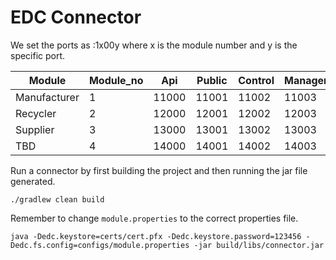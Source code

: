 # EDC Connector
We set the ports as :1x00y where x is the module number and y is the specific port.

| Module       | Module_no | Api   | Public | Control | Management | Protocol | Version |
|--------------|-----------|-------|--------|---------|------------|----------|---------|
| Manufacturer | 1         | 11000 | 11001  | 11002   | 11003      | 11004    | 11005   |
| Recycler     | 2         | 12000 | 12001  | 12002   | 12003      | 12004    | 12005   |
| Supplier     | 3         | 13000 | 13001  | 13002   | 13003      | 13004    | 13005   |
| TBD          | 4         | 14000 | 14001  | 14002   | 14003      | 14004    | 14005   |

Run a connector by first building the project and then running the jar file generated.
```
./gradlew clean build
```
Remember to change `module.properties` to the correct properties file.
```
java -Dedc.keystore=certs/cert.pfx -Dedc.keystore.password=123456 -Dedc.fs.config=configs/module.properties -jar build/libs/connector.jar
```
